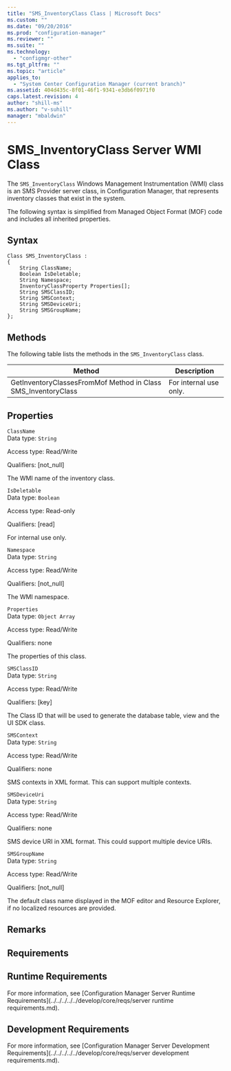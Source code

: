 ```yaml
---
title: "SMS_InventoryClass Class | Microsoft Docs"
ms.custom: ""
ms.date: "09/20/2016"
ms.prod: "configuration-manager"
ms.reviewer: ""
ms.suite: ""
ms.technology:
  - "configmgr-other"
ms.tgt_pltfrm: ""
ms.topic: "article"
applies_to:
  - "System Center Configuration Manager (current branch)"
ms.assetid: 404d435c-8f01-46f1-9341-e3db6f0971f0
caps.latest.revision: 4
author: "shill-ms"
ms.author: "v-suhill"
manager: "mbaldwin"
---
```

# SMS_InventoryClass Server WMI Class
The `SMS_InventoryClass` Windows Management Instrumentation (WMI) class is an SMS Provider server class, in Configuration Manager, that represents inventory classes that exist in the system.  

 The following syntax is simplified from Managed Object Format (MOF) code and includes all inherited properties.  

## Syntax  

```  
Class SMS_InventoryClass :    
{  
    String ClassName;  
    Boolean IsDeletable;  
    String Namespace;  
    InventoryClassProperty Properties[];  
    String SMSClassID;  
    String SMSContext;  
    String SMSDeviceUri;  
    String SMSGroupName;  
};  
```  

## Methods  
 The following table lists the methods in the `SMS_InventoryClass` class.  

|Method|Description|  
|------------|-----------------|  
|GetInventoryClassesFromMof Method in Class SMS_InventoryClass|For internal use only.|  

## Properties  
 `ClassName`  
 Data type: `String`  

 Access type: Read/Write  

 Qualifiers: [not_null]  

 The WMI name of the inventory class.  

 `IsDeletable`  
 Data type: `Boolean`  

 Access type: Read-only  

 Qualifiers: [read]  

 For internal use only.  

 `Namespace`  
 Data type: `String`  

 Access type: Read/Write  

 Qualifiers: [not_null]  

 The WMI namespace.  

 `Properties`  
 Data type: `Object Array`  

 Access type: Read/Write  

 Qualifiers: none  

 The properties of this class.  

 `SMSClassID`  
 Data type: `String`  

 Access type: Read/Write  

 Qualifiers: [key]  

 The Class ID that will be used to generate the database table, view and the UI SDK class.  

 `SMSContext`  
 Data type: `String`  

 Access type: Read/Write  

 Qualifiers: none  

 SMS contexts in XML format. This can support multiple contexts.  

 `SMSDeviceUri`  
 Data type: `String`  

 Access type: Read/Write  

 Qualifiers: none  

 SMS device URI in XML format. This could support multiple device URIs.  

 `SMSGroupName`  
 Data type: `String`  

 Access type: Read/Write  

 Qualifiers: [not_null]  

 The default class name displayed in the MOF editor and Resource Explorer, if no localized resources are provided.  

## Remarks  

## Requirements  

## Runtime Requirements  
 For more information, see [Configuration Manager Server Runtime Requirements](../../../../../develop/core/reqs/server runtime requirements.md).  

## Development Requirements  
 For more information, see [Configuration Manager Server Development Requirements](../../../../../develop/core/reqs/server development requirements.md).
